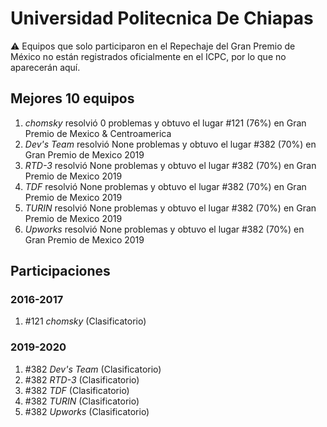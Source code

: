 # Universidad Politecnica De Chiapas

:warning: Equipos que solo participaron en el Repechaje del Gran Premio de México no están registrados oficialmente en el ICPC, por lo que no aparecerán aquí.

## Mejores 10 equipos

1. _chomsky_ resolvió 0 problemas y obtuvo el lugar #121 (76%) en Gran Premio de Mexico & Centroamerica
1. _Dev's Team_ resolvió None problemas y obtuvo el lugar #382 (70%) en Gran Premio de Mexico 2019
1. _RTD-3_ resolvió None problemas y obtuvo el lugar #382 (70%) en Gran Premio de Mexico 2019
1. _TDF_ resolvió None problemas y obtuvo el lugar #382 (70%) en Gran Premio de Mexico 2019
1. _TURIN_ resolvió None problemas y obtuvo el lugar #382 (70%) en Gran Premio de Mexico 2019
1. _Upworks_ resolvió None problemas y obtuvo el lugar #382 (70%) en Gran Premio de Mexico 2019

## Participaciones

### 2016-2017

1. #121 _chomsky_ (Clasificatorio)

### 2019-2020

1. #382 _Dev's Team_ (Clasificatorio)
1. #382 _RTD-3_ (Clasificatorio)
1. #382 _TDF_ (Clasificatorio)
1. #382 _TURIN_ (Clasificatorio)
1. #382 _Upworks_ (Clasificatorio)



